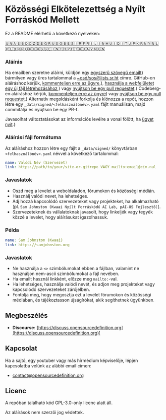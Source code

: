# Közösségi Elkötelezettség a Nyílt Forráskód Mellett

Ez a README elérhető a következő nyelveken:
<!-- TRANSLATIONS_START -->
[🇺🇳](README.md)[🇦🇪](README-ar-AE.md)[🇧🇩](README-bn-BD.md)[🇨🇿](README-cs-CZ.md)[🇩🇪](README-de-DE.md)[🇬🇷](README-el-GR.md)[🇺🇸](README-en-US.md)[🇬🇧](README-en-GB.md)[🇪🇸](README-es-ES.md)[🇮🇷](README-fa-IR.md)[🇫🇷](README-fr-FR.md)[🇮🇱](README-he-IL.md)[🇮🇳](README-hi-IN.md)[🇭🇺](README-hu-HU.md)[🇮🇩](README-id-ID.md)[🇮🇹](README-it-IT.md)[🇯🇵](README-ja-JP.md)[🇰🇷](README-ko-KR.md)[🇲🇾](README-ms-MY.md)[🇳🇱](README-nl-NL.md)[🇵🇱](README-pl-PL.md)[🇧🇷](README-pt-BR.md)[🇷🇴](README-ro-RO.md)[🇷🇺](README-ru-RU.md)[🇷🇸](README-sr-RS.md)[🇸🇪](README-sv-SE.md)[🇮🇳](README-ta-IN.md)[🇹🇭](README-th-TH.md)[🇵🇭](README-tl-PH.md)[🇹🇷](README-tr-TR.md)[🇺🇦](README-uk-UA.md)[🇻🇳](README-vi-VN.md)[🇨🇳](README-zh-CN.md)
<!-- TRANSLATIONS_END -->

### Aláírás

Ha emailben szeretne aláírni, küldjön egy [egyszerű szövegű emailt](https://useplaintext.email/)) bármilyen vagy üres tartalommal a [~osd/sos@lists.sr.ht](mailto:~osd/sos@lists.sr.ht) címre.
GitHub-on aláíráshoz kérjük, [kommenteljen erre az ügyre](https://github.com/OpenSourceDefinition/sos/issues/1),), [használja a webfelületet egy új fájl létrehozásához](https://github.com/OpenSourceDefinition/sos/new/main/_data/signed),) vagy [nyújtson be egy pull requestet](https://github.com/OpenSourceDefinition/sos/pulls).)
Codeberg-en aláíráshoz kérjük, [kommenteljen erre az ügyre](https://codeberg.org/osd/sos/issues/1)) vagy [nyújtson be egy pull requestet](https://codeberg.org/osd/sos/pulls).)
Alternatív megoldásként forkolja és klónozza a repót, hozzon létre egy `_data/signed/<felhasználónév>.yaml` fájlt manuálisan, majd commitálja és nyújtson be egy PR-t.

Javasolhat változtatásokat az információs levélre a vonal fölött, ha [ügyet nyit](https://codeberg.org/osd/sos/issues).)

### Aláírási fájl formátuma

Az aláíráshoz hozzon létre egy fájlt a `_data/signed/` könyvtárban `<felhasználónév>.yaml` névvel a következő tartalommal:

```yaml
name: Valódi Név (Szervezet)
link: https://path/to/your/site-or-gitrepo VAGY mailto:email@cím.nul
```

### Javaslatok
- Oszd meg a levelet a weboldaladon, fórumokon és közösségi médián.
- Használj valódi nevet, ha lehetséges.
- Adj hozzá kapcsolódó szervezeteket vagy projekteket, ha alkalmazható (pl. `Sam Johnston (Kwaai Nyílt Forráskódú AI Lab, pAI-OS Fejlesztő)`).
- Szervezeteknek és vállalatoknak javasolt, hogy linkeljék vagy tegyék közzé a levelet, hogy aláírásukat igazolhassuk.

### Példa

```yaml
name: Sam Johnston (Kwaai)
link: https://samjohnston.org
```

### Javaslatok

- Ne használja a `<>` szimbólumokat ebben a fájlban, valamint ne használjon nem-ascii szimbólumokat a fájl nevében.
- Ha emailt használ linkként, előzze meg `mailto:`-val.
- Ha lehetséges, használja valódi nevét, és adjon meg projekteket vagy kapcsolódó szervezeteket zárójelben.
- Fontolja meg, hogy megosztja ezt a levelet fórumokon és közösségi médiában, és tájékoztasson újságírókat, akik segíthetnek ügyünkben.

## Megbeszélés

- **Discourse:** [https://discuss.opensourcedefinition.org](https://discuss.opensourcedefinition.org)]

## Kapcsolat
Ha a sajtó, egy youtuber vagy más hírmédium képviselője, lépjen kapcsolatba velünk az alábbi email címen:
- [contact@opensourcedefinition.org](mailto:contact@opensourcedefinition.org)

## Licenc
A repóban található kód GPL-3.0-only licenc alatt áll.

Az aláírások nem szerzői jog védettek.